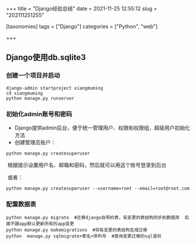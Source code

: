 +++
title = "Django经验总结"
date = 2021-11-25 12:55:12
slug = "202111251255"

[taxonomies]
tags = ["Django"]
categories = ["Python",  "web"]

+++

<!-- more -->

## Django使用db.sqlite3

### 创建一个项目并启动

```
django-admin startproject xiangmuming
cd xiangmuming
python manage.py runserver
```

### 初始化admin账号和密码

- Django提供admin后台，便于统一管理用户、权限和权限组，超级用户初始化方法
- 创建管理员账户：

```
python manage.py createsuperuser
```

​		根据提示设置用户名、邮箱和密码，然后就可以用这个账号登录到后台

​		或者：

```
python manage.py createsuperuser --username=root --email=root@root.com
```

### 配置数据表

```
python manage.py migrate  #迁移django自带的表，有变更的表结构同步到数据库  后面不跟app默认更新所有的app变更
python manage.py makemigrations  #将有变更的表结构生成迁移
python  manage.py sqlmigrate+表名+序列号  #查询变更迁移的sql语句
```

### 
